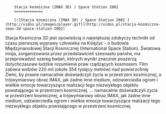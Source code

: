 
        Stacja kosmiczna (IMAX 3D) / Space Station 2002 
        =============
        
        [![Stacja kosmiczna (IMAX 3D) / Space Station 2002 ](http://vidos.pl/images/player.gif)](http://vidos.pl/stacja-kosmiczna-imax-3d-space-station-2002)
        
        
 Stacja Kosmiczna 3D jest opowieścią o największej zdobyczy techniki od czasu pierwszej wyprawy człowieka na Księżyc - o budowie Międzynarodowej Stacji Kosmicznej (International Space Station). Światowa misja, zorganizowana przez przedstawicieli szesnastu państw, ma przeprowadzić szereg badań, których wyniki znacznie poszerzą dotychczasowe ludzkie rozumienie praw rządzących kosmosem. Film zabiera widzów 220 mil (około 354 tysięcy metrów) nad powierzchnię Ziemi, by prawie namacalnie doświadczyli życia w przestrzeni kosmicznej, a trójwymiarowy obraz IMAX, jak żadne inne medium, odzwierciedla ogrom i wielkie emocje towarzyszące realizacji tego niezwykłego objektu powstającego w przestrzeni kosmicznej.   ... namacalnie doświadczyli życia w przestrzeni kosmicznej, a trójwymiarowy obraz IMAX, jak żadne inne medium, odzwierciedla ogrom i wielkie emocje towarzyszące realizacji tego niezwykłego objektu powstającego w przestrzeni kosmicznej.
    